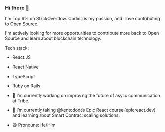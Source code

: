 ### Hi there 👋

I'm Top 6% on StackOverflow. Coding is my passion, and I love contributing to Open Source.

I'm actively looking for more opportunities to contribute more back to Open Source and learn about blockchain technology.

Tech stack:
 - React.JS
 - React Native
 - TypeScript
 - Ruby on Rails

- 🔭 I’m currently working on improving the future of async communication at Tribe.
- 🌱 I’m currently taking @kentcdodds Epic React course (epicreact.dev) and learning about Smart Contract scaling solutions.
- 😄 Pronouns: He/Him

<!--
**kennym/kennym** is a ✨ _special_ ✨ repository because its `README.md` (this file) appears on your GitHub profile.

Here are some ideas to get you started:

- 🔭 I’m currently working on ...
- 🌱 I’m currently learning ...
- 👯 I’m looking to collaborate on ...
- 🤔 I’m looking for help with ...
- 💬 Ask me about ...
- 📫 How to reach me: ...
- 😄 Pronouns: ...
- ⚡ Fun fact: ...
-->
